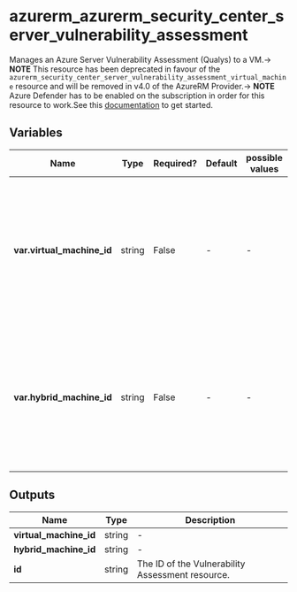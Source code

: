 # azurerm_azurerm_security_center_server_vulnerability_assessment

Manages an Azure Server Vulnerability Assessment (Qualys) to a VM.-> **NOTE** This resource has been deprecated in favour of the `azurerm_security_center_server_vulnerability_assessment_virtual_machine` resource and will be removed in v4.0 of the AzureRM Provider.-> **NOTE** Azure Defender has to be enabled on the subscription in order for this resource to work.See this [documentation](https://docs.microsoft.com/azure/security-center/security-center-get-started) to get started.

## Variables

| Name | Type | Required? | Default  | possible values | Description |
| ---- | ---- | --------- | -------- | ----------- | ----------- |
| **var.virtual_machine_id** | string | False | -  |  -  | The ID of the virtual machine to be monitored by vulnerability assessment. Changing this forces a new resource to be created. | 
| **var.hybrid_machine_id** | string | False | -  |  -  | The ID of the Azure ARC server to be monitored by vulnerability assessment. Changing this forces a new resource to be created. | 



## Outputs

| Name | Type | Description |
| ---- | ---- | --------- | 
| **virtual_machine_id** | string  | - | 
| **hybrid_machine_id** | string  | - | 
| **id** | string  | The ID of the Vulnerability Assessment resource. | 